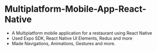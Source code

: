 # Multiplatform-Mobile-App-React-Native

* A Multiplatform mobile application for a restaurant using React Native
* Used Expo SDK, React Native UI Elements, Redux and more
* Made Navigations, Animations, Gestures and more.
